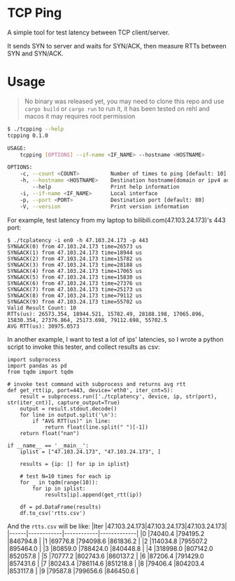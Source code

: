 # TCP Ping

A simple tool for test latency between TCP client/server.

It sends SYN to server and waits for SYN/ACK, then measure RTTs between SYN and SYN/ACK.

# Usage
> No binary was released yet, you may need to clone this repo and use `cargo build` or `cargo run` to run it,
>     it has been tested on rehl and macos
>     it may requires root permission

```bash
$ ./tcpping --help
tcpping 0.1.0

USAGE:
    tcpping [OPTIONS] --if-name <IF_NAME> --hostname <HOSTNAME>

OPTIONS:
    -c, --count <COUNT>          Number of times to ping [default: 10]
    -h, --hostname <HOSTNAME>    Destination hostname(domain or ipv4 address, ipv6 is not tested)
        --help                   Print help information
    -i, --if-name <IF_NAME>      Local interface
    -p, --port <PORT>            Destination port [default: 80]
    -V, --version                Print version information
```

For example, test latency from my laptop to bilibili.com(47.103.24.173)'s 443 port:
```
$ ./tcplatency -i en0 -h 47.103.24.173 -p 443
SYN&ACK(0) from 47.103.24.173 time=26573 us
SYN&ACK(1) from 47.103.24.173 time=18944 us
SYN&ACK(2) from 47.103.24.173 time=15782 us
SYN&ACK(3) from 47.103.24.173 time=28188 us
SYN&ACK(4) from 47.103.24.173 time=17065 us
SYN&ACK(5) from 47.103.24.173 time=15830 us
SYN&ACK(6) from 47.103.24.173 time=27376 us
SYN&ACK(7) from 47.103.24.173 time=25173 us
SYN&ACK(8) from 47.103.24.173 time=79112 us
SYN&ACK(9) from 47.103.24.173 time=55702 us
Valid Result Count: 10
RTTs(us): 26573.354, 18944.521, 15782.49, 28188.198, 17065.896, 15830.354, 27376.864, 25173.698, 79112.698, 55702.5
AVG RTT(us): 30975.0573
```

In another example, I want to test a lot of ips' latencies, so I wrote a python script to invoke this tester, and collect results as csv:
```python3
import subprocess
import pandas as pd
from tqdm import tqdm

# invoke test command with subprocess and returns avg rtt
def get_rtt(ip, port=443, device='eth0', iter_cnt=5):
    result = subprocess.run(['./tcplatency', device, ip, str(port), str(iter_cnt)], capture_output=True)
    output = result.stdout.decode()
    for line in output.split('\n'):
        if "AVG RTT(us)" in line:
            return float(line.split(" ")[-1])
    return float("nan")

if __name__ == '__main__':
    iplist = ["47.103.24.173", "47.103.24.173", ]

    results = {ip: [] for ip in iplist}

    # test N=10 times for each ip
    for _ in tqdm(range(10)):
        for ip in iplist:
            results[ip].append(get_rtt(ip))

    df = pd.DataFrame(results)
    df.to_csv('rtts.csv')
```

And the `rtts.csv` will be like:
|Iter  |47.103.24.173|47.103.24.173|47.103.24.173|
|------|------------|------------|-------------|
|0     |74040.4     |794195.2    |846794.8     |
|1     |69776.8     |794098.6    |861836.2     |
|2     |114034.8    |795507.2    |895464.0     |
|3     |80859.0     |788424.0    |840448.8     |
|4     |318998.0    |807142.0    |852057.8     |
|5     |70777.2     |802743.6    |860137.2     |
|6     |87206.4     |791429.0    |857431.6     |
|7     |80243.4     |786114.6    |851218.8     |
|8     |79406.4     |804203.4    |853117.8     |
|9     |79587.8     |799656.6    |846450.6     |
